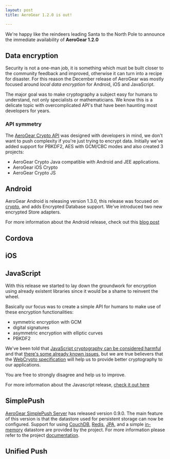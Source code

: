 ```yaml
---
layout: post
title: AeroGear 1.2.0 is out!

---
```


We're happy like the reindeers leading Santa to the North Pole to announce the immediate availability of **AeroGear 1.2.0**

## Data encryption

Security is not a one-man job, it is something which must be built closer to the community feedback and improved, otherwise it can turn into a recipe for disaster. For this reason the December release of AeroGear was mostly focused around _local data encryption_ for Android, iOS and JavaScript.

The major goal was to make cryptography a subject easy for humans to understand, not only specialists or mathematicians. We know this is a delicate topic with overcomplicated API's that have been haunting most developers for years.

### API symmetry

The [AeroGear Crypto API](http://staging.aerogear.org/docs/specs/aerogear-crypto/) was designed with developers in mind, we don't want to push complexity if you're just trying to encrypt data. Initially we've added support for PBKDF2, AES with GCM/CBC modes and also created 3 projects:

* AeroGear Crypto Java compatible with Android and JEE applications.
* AeroGear iOS Crypto
* AeroGear Crypto JS

## Android

AeroGear Android is releasing version 1.3.0, this release was focused on [crypto](/docs/specs/aerogear-crypto/), and adds Encrypted Database support. We’ve introduced two new encrypted Store adapters. 

For more information about the Android release, check out this [blog post](http://blog.passos.me/aerogear-android-1_3_0-release)

## Cordova

## iOS

## JavaScript

With this release we started to lay down the groundwork for encryption using already existent libraries since it would be a shame to reinvent the wheel.

Basically our focus was to create a simple API for humans to make use of these encryption functionalities:

* symmetric encryption with GCM
* digital signatures
* asymmetric encryption with elliptic curves
* PBKDF2

We've been told that [JavaScript cryptography can be considered harmful](http://www.matasano.com/articles/javascript-cryptography/) and that [there's some already known issues](http://www.youtube.com/watch?v=NjMOSg5Pe44), but we are true believers that the [WebCrypto specification](https://dvcs.w3.org/hg/webcrypto-api/raw-file/tip/spec/Overview.html) will help us to provide better cryptography to our applications.

You are free to strongly disagree and help us to improve.

For more information about the Javascript release, [check it out here](http://blog.lholmquist.org/aerogear/javascript/2013/11/18/aerogear-js-130/)

## SimplePush
[AeroGear SimplePush Server](https://github.com/aerogear/aerogear-simplepush-server/tree/0.9.0) has released version 0.9.0. The main feature of this version is that the datastore used for persistent storage 
can now be configured. 
Support for using [CouchDB](https://github.com/aerogear/aerogear-simplepush-server/tree/0.9.0/datastores/couchdb), [Redis](https://github.com/aerogear/aerogear-simplepush-server/tree/0.9.0/datastores/redis), 
[JPA](https://github.com/aerogear/aerogear-simplepush-server/tree/0.9.0/datastores/jpa), and a simple [in-memory](https://github.com/aerogear/aerogear-simplepush-server/tree/0.9.0/datastores/in-memory) 
datastore are provided by the project. For more information please refer to the project [documentation](https://github.com/aerogear/aerogear-simplepush-server/tree/0.9.0/server-netty#datastore).


## Unified Push




